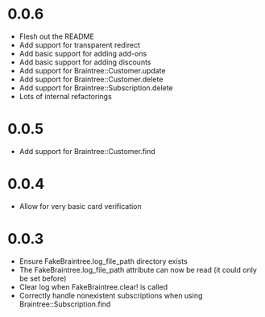 # 0.0.6
* Flesh out the README
* Add support for transparent redirect
* Add basic support for adding add-ons
* Add basic support for adding discounts
* Add support for Braintree::Customer.update
* Add support for Braintree::Customer.delete
* Add support for Braintree::Subscription.delete
* Lots of internal refactorings

# 0.0.5
* Add support for Braintree::Customer.find

# 0.0.4
* Allow for very basic card verification

# 0.0.3
* Ensure FakeBraintree.log_file_path directory exists
* The FakeBraintree.log_file_path attribute can now be read (it could only be set before)
* Clear log when FakeBraintree.clear! is called
* Correctly handle nonexistent subscriptions when using
  Braintree::Subscription.find
